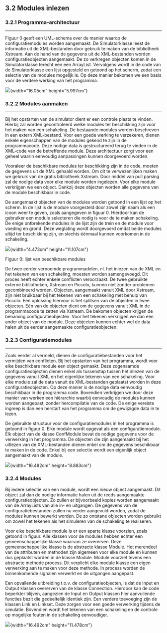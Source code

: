 3.2 Modules inlezen
-------------------

### ****3.2.1 Programma-architectuur****

********

Figuur 0 geeft een UML-schema over de manier waarop de
configuratiemodules worden aangemaakt. De Simulatorklasse leest de
informatie uit de XML-bestanden door gebruik te maken van de bibliotheek
Xstream. Aan de hand van de gegevens uit de XML-bestanden worden
configuratieobjecten aangemaakt. De zo verkregen objecten komen in de
Simulatorklasse terecht een een ArrayList. Vervolgens wordt in de code
van de Simulatorklasse een lijst opgesteld en getoond op het scherm,
zodat een selectie van de modules mogelijk is. Op deze manier bekomen we
een basis voor de verdere werking van het programma.

![](Pictures/10000000000001C7000000AA17198010C2A6A711.png){width="16.05cm"
height="5.997cm"}

### ****3.2.2 Modules aanmaken****

********

Bij het opstarten van de simulator dient er een controle plaats te
vinden. Hierbij zal worden gecontroleerd welke modules ter beschikking
zijn voor het maken van een schakeling. De bestaande modules worden
beschreven in een extern XML-bestand. Voor een goede werking te
verzekeren, dienen enkele eigenschappen van de modules gekend te zijn in
de programmacode. Deze nodige data is gestructureerd terug te vinden in
de XML-code van de betreffende module. Deze architectuur zorgt voor een
geheel waarin eenvoudig aanpassingen kunnen doorgevoerd worden.

Vooraleer de beschikbare modules ter beschikking zijn in de code, moeten
de gegevens uit de XML gehaald worden. Om dit te verwezenlijken maken we
gebruik van de gratis bibliotheek Xstream. Door middel van pull parsing
zal de nodige data voor elke module worden ingelezen. Voor elke module
verkrijgen we een object. Dankzij deze objecten worden alle gegevens van
de module beschikbaar in code.

De aangemaakt objecten van de modules worden getoond in een lijst op het
scherm. In de lijst is de module voorgesteld door zowel zijn naam als
een icoon weer te geven, zoals aangegeven in figuur 0. Hierdoor kan de
gebruiker een module selecteren die nodig is voor de te maken
schakeling. De enige ontbrekende modules in de lijst zijn de trein en de
module voor voeding en grond. Deze weglating wordt doorgevoerd omdat
beide modules altijd ter beschikking zijn, en slechts éénmaal kunnen
voorkomen in de schakeling.

![](Pictures/10000000000000C8000001F3EDF5AB9CB7AC8416.jpg){width="4.473cm"
height="11.107cm"}

Figuur 0: lijst van beschikbare modules

De twee eerder vernoemde programmadelen, nl. het inlezen van de XML en
het tekenen van een schakeling, moesten worden samengevoegd. Dit proces
heeft echter enkele conflicten veroorzaakt. De twee gebruikte externe
bibliotheken, Xstream en Piccolo, kunnen niet zonder problemen
gecombineerd worden. Objecten, aangemaakt vanuit XML door Xstream, zijn
niet bruikbaar bij het tekenen van een schakeling met behulp van
Piccolo. Een oplossing hiervoor is het splitsen van de objecten in twee
objecten. Eén van de objecten dient om de gegevens vanuit XML in de
programmacode te zetten via Xstream. De bekomen objecten krijgen de
benaming configuratieobjecten. Voor het tekenen verkrijgen we dan een
ander object van de module. Deze objecten kunnen echter wel de data
halen uit de eerder aangemaakte configuratieobjecten.

### ****3.2.3 Configuratiemodules****

********

Zoals eerder al vermeld, dienen de configuratiebestanden voor het
vermijden van conflicten. Bij het opstarten van het programma, wordt
voor elke beschikbare module een object gemaakt. Deze zogenaamde
configuratieobjecten dienen enkel als tussenstap tussen het inlezen van
de gegevens vanuit XML en het eigenlijke tekenen van een schakeling.
Voor elke module zal de data vanuit de XML-bestanden geplaatst worden in
deze configuratieobjecten. Op deze manier is de nodige data eenvoudig
beschikbaar in de programma code. Bovendien verkrijgen we door deze
manier van werken een hiërarchie waarbij eenvoudig de modules kunnen
worden aangepast, zonder hercompilatie van de code. De enige vereiste
ingreep is dan een herstart van het programma om de gewijzigde data in
te lezen.

De gebruikte structuur voor de configuratiemodules in het programma is
getoond in figuur 0. Elke module wordt opgevat als een
configuratiemodule. Elk object van de klasse ConfModule bevat de nodige
gegevens voor de verwerking in het programma. De objecten die zijn
aangemaakt bij het uitlezen van de XML-bestanden dienen enkel om de
gegevens beschikbaar te maken in de code. Enkel bij een selectie wordt
een eigenlijk object aangemaakt van de module.

![](Pictures/100000000000024E0000013E554DCBE80E6685A6.png){width="16.482cm"
height="8.883cm"}

### ****3.2.4 Modules****

Bij iedere selectie van een module, wordt een nieuw object aangemaakt.
Dit object zal dan de nodige informatie halen uit de reeds aangemaakte
configuratieobjecten. Zo zullen er bijvoorbeeld kopies worden aangemaakt
van de ArrayLists van alle in- en uitgangen. De gegevens van de
configuratiebestanden zullen nu verder aangevuld worden, zodat de
modules kunnen bewerkt worden. De zo ontstane objecten worden gebruikt
om zowel het tekenen als het simuleren van de schakeling te realiseren.

Voor elke beschikbare module is er een aparte klasse voorzien, zoals
getoond in figuur. Alle klassen voor de modules hebben echter een
gemeenschappelijke klasse waarvan ze overerven. Deze gemeenschappelijke
klasse is de abstracte klasse Module. Het merendeel van de attributen en
methoden zijn algemeen voor elke module en kunnen dus geplaatst worden
in de klasse Module. Module voorziet tevens een abstracte methode
process. Dit verplicht elke module klasse een eigen verwerking aan te
maken voor deze methode. In process worden de binnenkomende signalen
verwerkt en de uitgangen aangepast.

Een opvallende uitbreiding t.o.v. de configuratieobjecten, is dat de
Input en Output klassen overerven van de klasse Connection. Hierdoor kan
de code beperkter blijven, aangezien de Input en Output klassen hier
aanvullende functies bezit die gedeeltelijk identiek zijn. Een verdere
toevoeging zijn de klassen Link en Linkset. Deze zorgen voor een goede
verwerking tijdens de simulatie. Bovendien wordt het tekenen van een
schakeling en de controle op mogelijke fouten in de schakeling
eenvoudiger.

![](Pictures/10000000000003400000024310A8620A9383D3B1.png){width="16.492cm"
height="11.478cm"}


